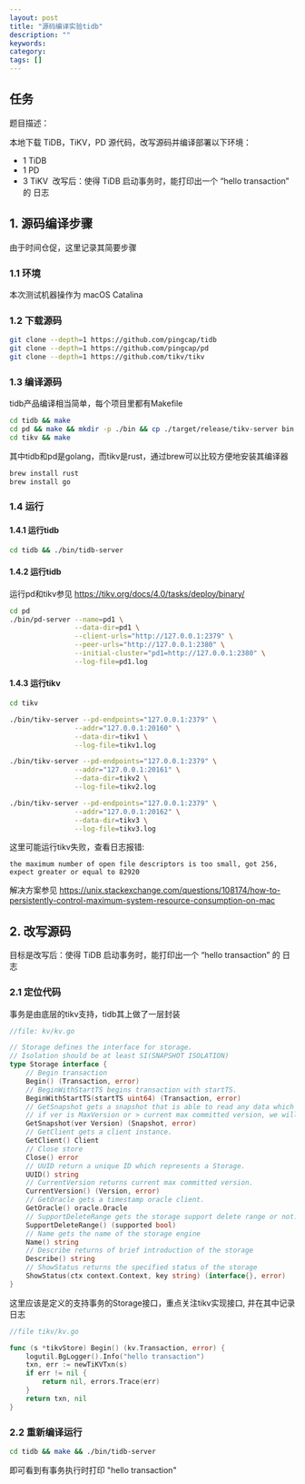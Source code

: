```yaml
---
layout: post
title: "源码编译实验tidb"
description: ""
keywords:
category:
tags: []
---
```


## 任务

题目描述：

本地下载 TiDB，TiKV，PD 源代码，改写源码并编译部署以下环境：
* 1 TiDB
* 1 PD
* 3 TiKV 
改写后：使得 TiDB 启动事务时，能打印出一个 “hello transaction” 的 日志

## 1. 源码编译步骤

由于时间仓促，这里记录其简要步骤

### 1.1 环境

本次测试机器操作为 macOS Catalina

### 1.2 下载源码

```sh
git clone --depth=1 https://github.com/pingcap/tidb
git clone --depth=1 https://github.com/pingcap/pd
git clone --depth=1 https://github.com/tikv/tikv
```

### 1.3 编译源码

tidb产品编译相当简单，每个项目里都有Makefile

```sh
cd tidb && make
cd pd && make && mkdir -p ./bin && cp ./target/release/tikv-server bin
cd tikv && make
```

其中tidb和pd是golang，而tikv是rust，通过brew可以比较方便地安装其编译器

```sh
brew install rust
brew install go
```

### 1.4 运行

#### 1.4.1 运行tidb

```sh
cd tidb && ./bin/tidb-server
```

#### 1.4.2 运行tidb

运行pd和tikv参见 <https://tikv.org/docs/4.0/tasks/deploy/binary/>

```sh
cd pd
./bin/pd-server --name=pd1 \
                --data-dir=pd1 \
                --client-urls="http://127.0.0.1:2379" \
                --peer-urls="http://127.0.0.1:2380" \
                --initial-cluster="pd1=http://127.0.0.1:2380" \
                --log-file=pd1.log
```


#### 1.4.3 运行tikv

```sh
cd tikv

./bin/tikv-server --pd-endpoints="127.0.0.1:2379" \
                --addr="127.0.0.1:20160" \
                --data-dir=tikv1 \
                --log-file=tikv1.log

./bin/tikv-server --pd-endpoints="127.0.0.1:2379" \
                --addr="127.0.0.1:20161" \
                --data-dir=tikv2 \
                --log-file=tikv2.log

./bin/tikv-server --pd-endpoints="127.0.0.1:2379" \
                --addr="127.0.0.1:20162" \
                --data-dir=tikv3 \
                --log-file=tikv3.log
```

这里可能运行tikv失败，查看日志报错:

```
the maximum number of open file descriptors is too small, got 256, expect greater or equal to 82920
```

解决方案参见 <https://unix.stackexchange.com/questions/108174/how-to-persistently-control-maximum-system-resource-consumption-on-mac>


## 2. 改写源码

目标是改写后：使得 TiDB 启动事务时，能打印出一个 “hello transaction” 的 日志

### 2.1 定位代码
事务是由底层的tikv支持，tidb其上做了一层封装

```go
//file: kv/kv.go

// Storage defines the interface for storage.
// Isolation should be at least SI(SNAPSHOT ISOLATION)
type Storage interface {
	// Begin transaction
	Begin() (Transaction, error)
	// BeginWithStartTS begins transaction with startTS.
	BeginWithStartTS(startTS uint64) (Transaction, error)
	// GetSnapshot gets a snapshot that is able to read any data which data is <= ver.
	// if ver is MaxVersion or > current max committed version, we will use current version for this snapshot.
	GetSnapshot(ver Version) (Snapshot, error)
	// GetClient gets a client instance.
	GetClient() Client
	// Close store
	Close() error
	// UUID return a unique ID which represents a Storage.
	UUID() string
	// CurrentVersion returns current max committed version.
	CurrentVersion() (Version, error)
	// GetOracle gets a timestamp oracle client.
	GetOracle() oracle.Oracle
	// SupportDeleteRange gets the storage support delete range or not.
	SupportDeleteRange() (supported bool)
	// Name gets the name of the storage engine
	Name() string
	// Describe returns of brief introduction of the storage
	Describe() string
	// ShowStatus returns the specified status of the storage
	ShowStatus(ctx context.Context, key string) (interface{}, error)
}
```

这里应该是定义的支持事务的Storage接口，重点关注tikv实现接口,
并在其中记录日志

```go
//file tikv/kv.go

func (s *tikvStore) Begin() (kv.Transaction, error) {
	logutil.BgLogger().Info("hello transaction")
	txn, err := newTiKVTxn(s)
	if err != nil {
		return nil, errors.Trace(err)
	}
	return txn, nil
}
```

### 2.2 重新编译运行

```sh
cd tidb && make && ./bin/tidb-server
```

即可看到有事务执行时打印 "hello transaction"
